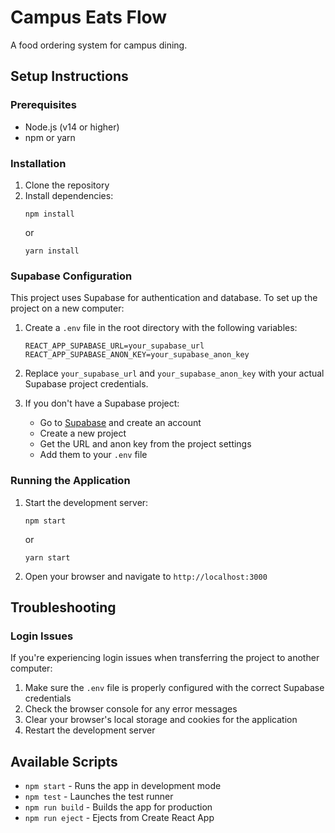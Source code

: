 # Campus Eats Flow

A food ordering system for campus dining.

## Setup Instructions

### Prerequisites

- Node.js (v14 or higher)
- npm or yarn

### Installation

1. Clone the repository
2. Install dependencies:
   ```
   npm install
   ```
   or
   ```
   yarn install
   ```

### Supabase Configuration

This project uses Supabase for authentication and database. To set up the project on a new computer:

1. Create a `.env` file in the root directory with the following variables:
   ```
   REACT_APP_SUPABASE_URL=your_supabase_url
   REACT_APP_SUPABASE_ANON_KEY=your_supabase_anon_key
   ```

2. Replace `your_supabase_url` and `your_supabase_anon_key` with your actual Supabase project credentials.

3. If you don't have a Supabase project:
   - Go to [Supabase](https://supabase.com/) and create an account
   - Create a new project
   - Get the URL and anon key from the project settings
   - Add them to your `.env` file

### Running the Application

1. Start the development server:
   ```
   npm start
   ```
   or
   ```
   yarn start
   ```

2. Open your browser and navigate to `http://localhost:3000`

## Troubleshooting

### Login Issues

If you're experiencing login issues when transferring the project to another computer:

1. Make sure the `.env` file is properly configured with the correct Supabase credentials
2. Check the browser console for any error messages
3. Clear your browser's local storage and cookies for the application
4. Restart the development server

## Available Scripts

- `npm start` - Runs the app in development mode
- `npm test` - Launches the test runner
- `npm run build` - Builds the app for production
- `npm run eject` - Ejects from Create React App

